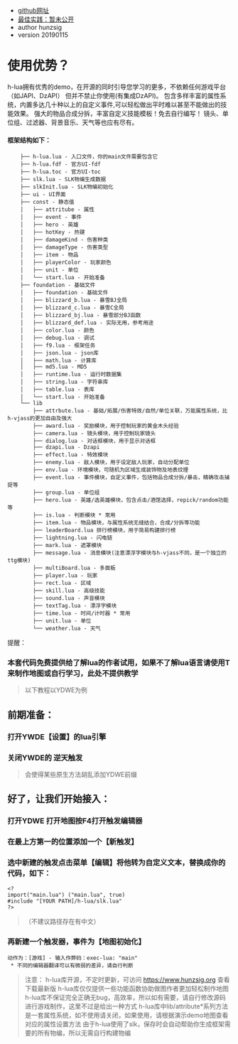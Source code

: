  * [github网址](https://github.com/hunzsig-warcraft3/h-lua)
 * [最佳实践：暂未公开](https://github.com/hunzsig/w3x-my-tower)
 * author hunzsig
 * version 20190115

# 使用优势？
h-lua拥有优秀的demo，在开源的同时引导您学习的更多，不依赖任何游戏平台（如JAPI、DzAPI）
但并不禁止你使用(有集成DzAPI)。
包含多样丰富的属性系统，内置多达几十种以上的自定义事件,可以轻松做出平时难以甚至不能做出的技能效果。
强大的物品合成分拆，丰富自定义技能模板！免去自行编写！
镜头、单位组、过滤器、背景音乐、天气等也应有尽有。

#### 框架结构如下：
```
    ├── h-lua.lua - 入口文件，你的main文件需要包含它
    ├── h-lua.fdf - 官方UI-fdf
    ├── h-lua.toc - 官方UI-toc
    ├── slk.lua - SLK物编生成数据
    ├── slkInit.lua - SLK物编初始化
    ├── ui - UI界面
    ├── const - 静态值
    │   ├── attritube - 属性
    │   ├── event - 事件
    │   ├── hero - 英雄
    │   ├── hotKey - 热键
    │   ├── damageKind - 伤害种类
    │   ├── damageType - 伤害类型
    │   ├── item - 物品
    │   ├── playerColor - 玩家颜色
    │   ├── unit - 单位
    │   └── start.lua - 开始准备
    ├── foundation - 基础文件
    │   ├── foundation - 基础文件
    │   ├── blizzard_b.lua - 暴雪BJ全局
    │   ├── blizzard_c.lua - 暴雪C全局
    │   ├── blizzard_bj.lua - 暴雪部分BJ函数
    │   ├── blizzard_def.lua - 实际无用，参考用途
    │   ├── color.lua - 颜色
    │   ├── debug.lua - 调试
    │   ├── f9.lua - 框架任务
    │   ├── json.lua - json库
    │   ├── math.lua - 计算库
    │   ├── md5.lua - MD5
    │   ├── runtime.lua - 运行时数据集
    │   ├── string.lua - 字符串库
    │   ├── table.lua - 表库
    │   └── start.lua - 开始准备
    └── lib
        ├── attrbute.lua - 基础/拓展/伤害特效/自然/单位关联，万能属性系统，比h-vjass的更加自由及强大
        ├── award.lua - 奖励模块，用于控制玩家的黄金木头经验
        ├── camera.lua - 镜头模块，用于控制玩家镜头
        ├── dialog.lua - 对话框模块，用于显示对话框
        ├── dzapi.lua - Dzapi
        ├── effect.lua - 特效模块
        ├── enemy.lua - 敌人模块，用于设定敌人玩家，自动分配单位
        ├── env.lua - 环境模块，可随机为区域生成装饰物及地表纹理
        ├── event.lua - 事件模块，自定义事件，包括物品合成分拆/暴击，精确攻击捕捉等
        ├── group.lua - 单位组
        ├── hero.lua - 英雄/选英雄模块，包含点击/酒馆选择，repick/random功能等
        ├── is.lua - 判断模块 * 常用
        ├── item.lua - 物品模块，与属性系统无缝结合，合成/分拆等功能
        ├── leaderBoard.lua 排行榜模块，用于简易构建排行榜
        ├── lightning.lua - 闪电链
        ├── mark.lua - 遮罩模块
        ├── message.lua - 消息模块(注意漂浮字模块与h-vjass不同，是一个独立的ttg模块)
        ├── multiBoard.lua - 多面板
        ├── player.lua - 玩家
        ├── rect.lua - 区域
        ├── skill.lua - 高级技能
        ├── sound.lua - 声音模块
        ├── textTag.lua - 漂浮字模块
        ├── time.lua - 时间/计时器 * 常用
        ├── unit.lua - 单位
        └── weather.lua - 天气
```

提醒：
### 本套代码免费提供给了解lua的作者试用，如果不了解lua语言请使用T来制作地图或自行学习，此处不提供教学

> 以下教程以YDWE为例
## 前期准备：
### 打开YWDE【设置】的lua引擎 
### 关闭YWDE的 逆天触发
> 会使得某些原生方法胡乱添加YDWE前缀

## 好了，让我们开始接入：
### 打开YDWE 打开地图按F4打开触发编辑器
### 在最上方第一的位置添加一个【新触发】
### 选中新建的触发点击菜单【编辑】将他转为自定义文本，替换成你的代码，如下：
```
<?
import("main.lua") ("main.lua", true)
#include "[YOUR PATH]/h-lua/slk.lua"
?>
```
> （不建议路径存在有中文）

### 再新建一个触发器，事件为【地图初始化】
```
动作为：[游戏] - 输入作弊码：exec-lua: "main"
 * 不同的编辑器翻译可以有微弱的差异，请自行判断
```

> 注意：
h-lua库开源，不定时更新，可访问 https://www.hunzsig.org 查看下载最新版
h-lua库仅仅提供一些功能函数协助做图作者更加轻松制作地图
h-lua库不保证完全正确无bug，高效率，所以如有需要，请自行修改源码进行游戏制作，这里不过是给出一种方式
h-lua库中lib/attribute*系列方法是一套属性系统，如不使用请关闭，如果使用，请根据演示demo地图查看对应的属性设置方法
由于h-lua使用了slk，保存时会自动帮助你生成框架需要的所有物编，所以无需自行构建物编
